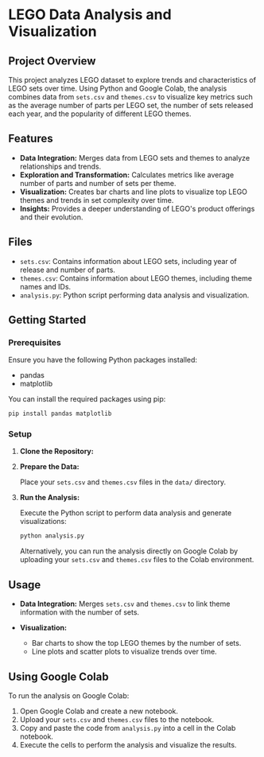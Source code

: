 # LEGO Data Analysis and Visualization

## Project Overview

This project analyzes LEGO dataset to explore trends and characteristics of LEGO sets over time. Using Python and Google Colab, 
the analysis combines data from `sets.csv` and `themes.csv` to visualize key metrics such as the average number of parts per LEGO set, 
the number of sets released each year, and the popularity of different LEGO themes.

## Features

- **Data Integration:** Merges data from LEGO sets and themes to analyze relationships and trends.
- **Exploration and Transformation:** Calculates metrics like average number of parts and number of sets per theme.
- **Visualization:** Creates bar charts and line plots to visualize top LEGO themes and trends in set complexity over time.
- **Insights:** Provides a deeper understanding of LEGO's product offerings and their evolution.

## Files

- `sets.csv`: Contains information about LEGO sets, including year of release and number of parts.
- `themes.csv`: Contains information about LEGO themes, including theme names and IDs.
- `analysis.py`: Python script performing data analysis and visualization.

## Getting Started

### Prerequisites

Ensure you have the following Python packages installed:
- pandas
- matplotlib

You can install the required packages using pip:

```bash
pip install pandas matplotlib
```

### Setup

1. **Clone the Repository:**


2. **Prepare the Data:**

   Place your `sets.csv` and `themes.csv` files in the `data/` directory.

3. **Run the Analysis:**

   Execute the Python script to perform data analysis and generate visualizations:

   ```bash
   python analysis.py
   ```

   Alternatively, you can run the analysis directly on Google Colab by uploading your `sets.csv` and `themes.csv` files to the Colab environment.

## Usage

- **Data Integration:**
  Merges `sets.csv` and `themes.csv` to link theme information with the number of sets.

- **Visualization:**
  - Bar charts to show the top LEGO themes by the number of sets.
  - Line plots and scatter plots to visualize trends over time.


## Using Google Colab

To run the analysis on Google Colab:

1. Open Google Colab and create a new notebook.
2. Upload your `sets.csv` and `themes.csv` files to the notebook.
3. Copy and paste the code from `analysis.py` into a cell in the Colab notebook.
4. Execute the cells to perform the analysis and visualize the results.

